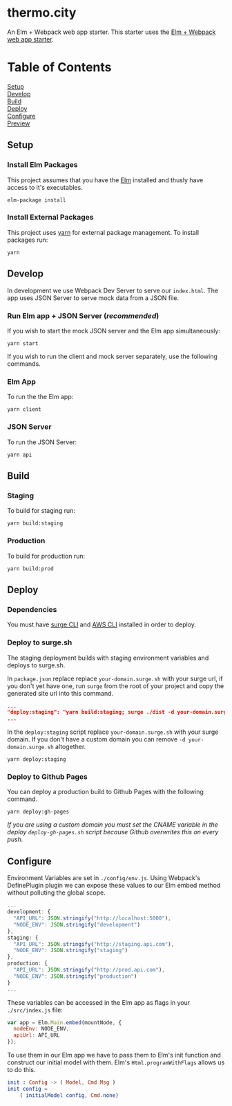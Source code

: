 thermo.city
=======

An Elm + Webpack web app starter. This starter uses the [Elm + Webpack web app starter](https://github.com/grantschulte/elm-web-starter).

# Table of Contents
[Setup](#setup)  
[Develop](#develop)  
[Build](#build)  
[Deploy](#deploy)  
[Configure](#configure)  
[Preview](#preview)

## Setup
### Install Elm Packages
This project assumes that you have the [Elm](http://elm-lang.org/) installed and thusly have access to it's executables.
```
elm-package install
```

### Install External Packages
This project uses [yarn](https://yarnpkg.com/en/) for external package management. To install packages run:
```
yarn
```

## Develop
In development we use Webpack Dev Server to serve our `index.html`. The app uses JSON Server to serve mock data from a JSON file.

### Run Elm app + JSON Server (*recommended*)
If you wish to start the mock JSON server and the Elm app simultaneously:
```
yarn start
```

If you wish to run the client and mock server separately, use the following commands.

### Elm App
To run the the Elm app:
```
yarn client
```

### JSON Server
To run the JSON Server:
```
yarn api
```

## Build
### Staging
To build for staging run:  
```
yarn build:staging
```

### Production
To build for production run:   
```
yarn build:prod
```

## Deploy
### Dependencies
You must have [surge CLI](https://surge.sh/) and [AWS CLI](http://docs.aws.amazon.com/cli/latest/userguide/installing.html) installed in order to deploy.

### Deploy to surge.sh
The staging deployment builds with staging environment variables
and deploys to surge.sh.

In `package.json` replace replace `your-domain.surge.sh` with your surge url,
if you don't yet have one, run `surge` from the root of your project and copy
the generated site url into this command.

```json
...
"deploy:staging": "yarn build:staging; surge ./dist -d your-domain.surge.sh"
...
```

In the `deploy:staging` script replace `your-domain.surge.sh` with your surge domain. If you don't have a custom domain you can remove `-d your-domain.surge.sh` altogether.

```
yarn deploy:staging
```

### Deploy to Github Pages
You can deploy a production build to Github Pages with the following command.

```
yarn deploy:gh-pages
```
*If you are using a custom domain you must set the CNAME variable in the deploy
`deploy-gh-pages.sh` script because Github overwrites this on every push.*

## Configure
Environment Variables are set in `./config/env.js`. Using Webpack's DefinePlugin plugin we can expose these values to our Elm embed method without polluting the global scope.
```javascript
...
development: {
  "API_URL": JSON.stringify("http://localhost:5000"),
  "NODE_ENV": JSON.stringify("development")
},
staging: {
  "API_URL": JSON.stringify("http://staging.api.com"),
  "NODE_ENV": JSON.stringify("staging")
},
production: {
  "API_URL": JSON.stringify("http://prod.api.com"),
  "NODE_ENV": JSON.stringify("production")
}
...
```
These variables can be accessed in the Elm app as flags in your `./src/index.js` file:

```javascript
var app = Elm.Main.embed(mountNode, {
  nodeEnv: NODE_ENV,
  apiUrl: API_URL
});
```
To use them in our Elm app we have to pass them to Elm's init function and
construct our initial model with them. Elm's `Html.programWithFlags` allows us
to do this.

```elm
init : Config -> ( Model, Cmd Msg )
init config =
    ( initialModel config, Cmd.none)
```

